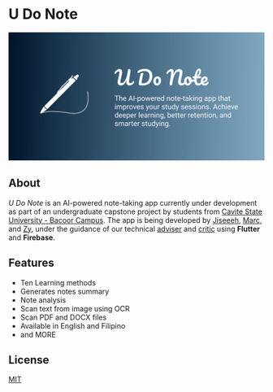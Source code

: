 # U Do Note

![Header](./assets/images/header.svg)

## About

*U Do Note* is an AI-powered note-taking app currently under development as part of an undergraduate capstone project by students from [Cavite State University - Bacoor Campus](https://cvsu.edu.ph/bacoor/). The app is being developed by [Jiseeeh](https://www.facebook.com/Jiseeeh/), [Marc](https://www.facebook.com/santosmarc14), and [Zy](https://www.facebook.com/Zywrin), under the guidance of our technical [adviser](https://www.facebook.com/) and [critic](https://www.facebook.com/) using **Flutter** and **Firebase**.

## Features

- Ten Learning methods
- Generates notes summary
- Note analysis
- Scan text from image using OCR
- Scan PDF and DOCX files
- Available in English and Filipino
- and MORE

## License

[MIT](https://choosealicense.com/licenses/mit/)
